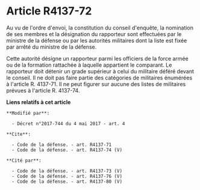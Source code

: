 # Article R4137-72

Au vu de l'ordre d'envoi, la constitution du conseil d'enquête, la nomination de ses membres et la désignation du rapporteur
sont effectuées par le ministre de la défense ou par les autorités militaires dont la liste est fixée par arrêté du ministre
de la défense.

Cette autorité désigne un rapporteur parmi les officiers de la force armée ou de la formation rattachée à laquelle appartient
le comparant. Le rapporteur doit détenir un grade supérieur à celui du militaire déféré devant le conseil. Il ne doit pas
faire partie des catégories de militaires énumérées à l'article R. 4137-71. Il ne peut figurer sur aucune des listes de
militaires prévues à l'article R. 4137-74.

**Liens relatifs à cet article**

	**Modifié par**:

	  - Décret n°2017-744 du 4 mai 2017 - art. 4

	**Cite**:

	  - Code de la défense. - art. R4137-71
	  - Code de la défense. - art. R4137-74 (V)

	**Cité par**:

	  - Code de la défense. - art. R4137-73 (V)
	  - Code de la défense. - art. R4137-76 (V)
	  - Code de la défense. - art. R4137-80 (V)
